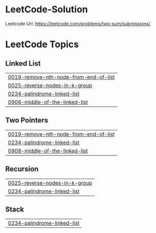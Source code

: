 # LeetCode-Solution

Leetcode Url: https://leetcode.com/problems/two-sum/submissions/


<!---LeetCode Topics Start-->
# LeetCode Topics
## Linked List
|  |
| ------- |
| [0019-remove-nth-node-from-end-of-list](https://github.com/senaa07/LeetCode-Solution/tree/master/0019-remove-nth-node-from-end-of-list) |
| [0025-reverse-nodes-in-k-group](https://github.com/senaa07/LeetCode-Solution/tree/master/0025-reverse-nodes-in-k-group) |
| [0234-palindrome-linked-list](https://github.com/senaa07/LeetCode-Solution/tree/master/0234-palindrome-linked-list) |
| [0908-middle-of-the-linked-list](https://github.com/senaa07/LeetCode-Solution/tree/master/0908-middle-of-the-linked-list) |
## Two Pointers
|  |
| ------- |
| [0019-remove-nth-node-from-end-of-list](https://github.com/senaa07/LeetCode-Solution/tree/master/0019-remove-nth-node-from-end-of-list) |
| [0234-palindrome-linked-list](https://github.com/senaa07/LeetCode-Solution/tree/master/0234-palindrome-linked-list) |
| [0908-middle-of-the-linked-list](https://github.com/senaa07/LeetCode-Solution/tree/master/0908-middle-of-the-linked-list) |
## Recursion
|  |
| ------- |
| [0025-reverse-nodes-in-k-group](https://github.com/senaa07/LeetCode-Solution/tree/master/0025-reverse-nodes-in-k-group) |
| [0234-palindrome-linked-list](https://github.com/senaa07/LeetCode-Solution/tree/master/0234-palindrome-linked-list) |
## Stack
|  |
| ------- |
| [0234-palindrome-linked-list](https://github.com/senaa07/LeetCode-Solution/tree/master/0234-palindrome-linked-list) |
<!---LeetCode Topics End-->